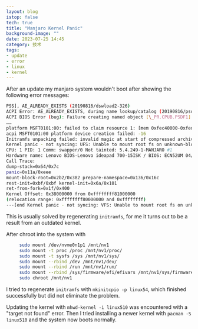 ```yaml
---
layout: blog
istop: false
tech: true
title: "Manjaro Kernel Panic"
background-image: ""
date: 2023-07-25 14:45
category: 技术
tags:
- update
- error
- linux
- kernel
---
```


After an update my manjaro system wouldn't boot after showing the following error messages:

```bash
PSS], AE_ALREADY_EXISTS (20190816/dswload2-326)
ACPI Error: AE_ALREADY_EXISTS, during name lookup/catalog (20190816/psobject-220)
ACPI BIOS Error (bug): Failure creating named object [\_PR.CPUB.PSDF1] (AE_ALREADY_EXISTS) (20190816/dswload2-326)
……
platform MSFT0101:00: failed to claim resource 1: [mem 0xfec40000-0xfed40fff]
acpi MSFT0101:00 platform device creation failed: -16
Initramfs unpacking failed: invalid magic at start of compressed archive
Kernel panic - not syncing: UFS: Unable to mount root fs on unknown-block(0,0)
CPU: 1 PID: 1 Comm: swapper/0 Not tainted: 5.4.249-1-MANJARO #1
Hardware name: Lenovo BIOS-Lenovo ideapad 700-15ISK / BIOS: ECN52UM 04/28/2016
Call Trace:
dump-stack=0x64/0x7c
panic=0x11a/0xeee
mount-block-root=0x2b2/0x382 prepare-namespace=0x136/0x16c
rest-init=0xbf/0xbf kernel-init=0x6a/0x101
ret-from-fork=0x1f/0x400
Kernel Offset: 0x38000000 from 0xffffffff81000000
(relocation range: 0xffffffff80000000 and 0xffffffff)
---[end Kernel panic - not syncing: VFS: Unable to mount root fs on unknown-block(0,0)]---

```

This is usually solved by regenerating `initramfs`,  for me it turns out to be a result from an outdated kernel. 

After chroot into the system with

```bash
     sudo mount /dev/nvme0n1p1 /mnt/nv1
     sudo mount -t proc /proc /mnt/nv1/proc/
     sudo mount -t sysfs /sys /mnt/nv1/sys/
     sudo mount --rbind /dev /mnt/nv1/dev/
     sudo mount --rbind /run /mnt/nv1/run/
     sudo mount --rbind /sys/firmware/efi/efivars /mnt/nv1/sys/firmware/efi/efivars
     sudo chroot /mnt/nv1
```

I tried to regenerate `initramfs`  with `mkinitcpio -p linux54`, which finished successfully but did not eliminate the problem. 

Updating the kernel with `mhwd-kernel -i linux510`  was encountered with a "target not found" error. Then I tried installing a newer kernel with `pacman -S linux510`  and the system now boots normally.
